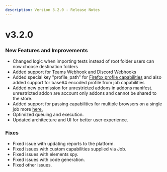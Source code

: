 ```yaml
---
description: Version 3.2.0 - Release Notes
---
```


# v3.2.0

### New Features and Improvements

* Changed logic when importing tests instead of root folder users can now choose destination folders
* Added support for [Teams Webhook](https://intercom.help/testprojectio/en/articles/5459927-microsoft-teams-webhook-integration) and Discord Webhooks
* Added special key "profile\_path" for [Firefox profile capabilities](https://intercom.help/testprojectio/en/articles/5519226-using-firefox-profile-with-selenium-desired-capabilities-permissions-extensions) and also added support for base64 encoded profile from job capabilities
* Added new permission for unrestricted addons in addons manifest. unrestricted addon are account only addons and cannot be shared to the store.
* Added support for passing capabilities for multiple browsers on a single job more [here.](https://intercom.help/testprojectio/en/articles/5534412-passing-multiple-browsers-capabilities-in-a-single-job)
* Optimized queuing and execution.
* Updated architecture and UI for better user experience.

### Fixes

* Fixed issue with updating reports to the platform. 
* Fixed issues with custom capabilities supplied via Job.
* Fixed issues with elements spy.
* Fixed issues with code generation.
* Fixed other issues.



